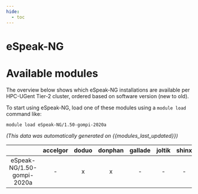 ```yaml
---
hide:
  - toc
---
```


eSpeak-NG
=========

# Available modules


The overview below shows which eSpeak-NG installations are available per HPC-UGent Tier-2 cluster, ordered based on software version (new to old).

To start using eSpeak-NG, load one of these modules using a `module load` command like:

```shell
module load eSpeak-NG/1.50-gompi-2020a
```

*(This data was automatically generated on {{modules_last_updated}})*  

| |accelgor|doduo|donphan|gallade|joltik|shinx|
| :---: | :---: | :---: | :---: | :---: | :---: | :---: |
|eSpeak-NG/1.50-gompi-2020a|-|x|x|-|-|-|
